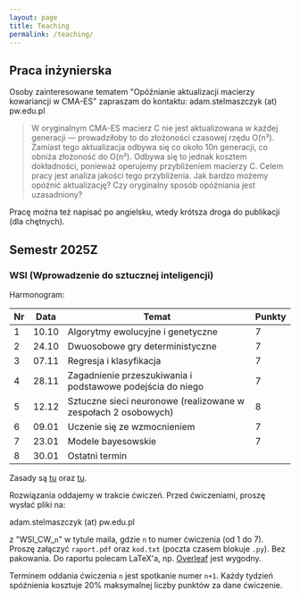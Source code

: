 ```yaml
---
layout: page
title: Teaching
permalink: /teaching/
---
```


## Praca inżynierska

Osoby zainteresowane tematem "Opóźnianie aktualizacji macierzy kowariancji w CMA-ES" zapraszam do kontaktu: adam.stelmaszczyk (at) pw.edu.pl

> W oryginalnym CMA-ES macierz C nie jest aktualizowana w każdej generacji — prowadziłoby to do złożoności czasowej rzędu O(n³). Zamiast tego aktualizacja odbywa się co około 10n generacji, co obniża złożoność do O(n²). Odbywa się to jednak kosztem dokładności, ponieważ operujemy przybliżeniem macierzy C. Celem pracy jest analiza jakości tego przybliżenia. Jak bardzo możemy opóźnić aktualizację? Czy oryginalny sposób opóźniania jest uzasadniony?

Pracę można też napisać po angielsku, wtedy krótsza droga do publikacji (dla chętnych).

## Semestr 2025Z

### WSI (Wprowadzenie do sztucznej inteligencji)

Harmonogram:

Nr| Data  | Temat | Punkty
--|-------|-------|--------|
1 | 10.10 | Algorytmy ewolucyjne i genetyczne | 7
2 | 24.10 | Dwuosobowe gry deterministyczne | 7
3 | 07.11 | Regresja i klasyfikacja | 7
4 | 28.11 | Zagadnienie przeszukiwania i podstawowe podejścia do niego | 7
5 | 12.12 | Sztuczne sieci neuronowe (realizowane w zespołach 2 osobowych) | 8
6 | 09.01 | Uczenie się ze wzmocnieniem | 7
7 | 23.01 | Modele bayesowskie | 7
8 | 30.01 | Ostatni termin |

Zasady są [tu](https://staff.elka.pw.edu.pl/~rbiedrzy/WSI) oraz [tu](https://staff.elka.pw.edu.pl/~rbiedrzy/WSI_CW).

Rozwiązania oddajemy w trakcie ćwiczeń. Przed ćwiczeniami, proszę wysłać pliki na:

adam.stelmaszczyk (at) pw.edu.pl

z "WSI_CW_`n`" w tytule maila, gdzie `n` to numer ćwiczenia (od 1 do 7). Proszę załączyć `raport.pdf` oraz `kod.txt` (poczta czasem blokuje `.py`). Bez pakowania. Do raportu polecam LaTeX'a, np. [Overleaf](https://overleaf.com) jest wygodny.

Terminem oddania ćwiczenia `n` jest spotkanie numer `n+1`. Każdy tydzień spóźnienia kosztuje 20% maksymalnej liczby punktów za dane ćwiczenie.

<!-- 

### AISDI (Algorytmy i struktury danych)

Harmonogram:

Nr| Data  | Temat |
--|-------|-------|
1 | 10.03 | Ćwiczenie wstępne i rozdanie zadania 1 "Sortowanie" |
2 | 24.03 | Oddanie zadania 1 "Sortowanie" i rozdanie zadania 2 "Kopce" |
3 | 07.04 | Oddanie zadania 2 "Kopce" i rozdanie zadania 3 "Drzewa" |
4 | 28.04 | Oddanie zadania 3 "Drzewa" i rozdanie zadania 4 "Grafy" |
5 | 12.05 | Oddanie zadania 4 "Grafy" i rozdanie zadania 5 "Turing" |
6 | 02.06 | Oddanie zadania 5 "Turing" |
7 | 09.06 | Termin zapasowy |

Zasady i zadania 1-4 są [tutaj](https://staff.elka.pw.edu.pl/~djagodzi/didactic/AISDI25L.html). 

Zadanie 5 jest [tutaj](/teaching/turing).

Obydwie osoby z pary powinny być obecne przy oddawaniu, każdy dostaje osobną ocenę. W przypadku nieobecności, nieobecna osoba może oddać później, z uwzględnieniem -20% maksymalnej oceny za każdy tydzień spoźnienia dla tej osoby. 

-->
